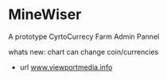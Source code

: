 # MineWiser 
A prototype CyrtoCurrecy Farm Admin Pannel

whats new:
chart can change coin/currencies

- url
www.viewportmedia.info
